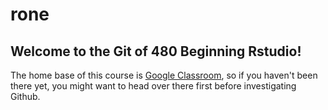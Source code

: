 # rone

## Welcome to the Git of 480 Beginning Rstudio! 

The home base of this course is [Google Classroom](https://classroom.google.com/c/MTQ3NjA4NzE3MTda), so if you haven't been there yet, you might want to head over there first before investigating Github. 
